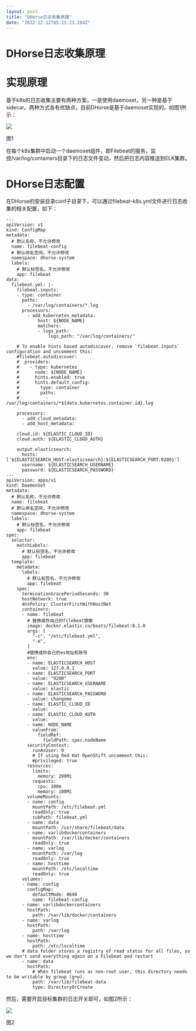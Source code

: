 ```yaml
---
layout: post
title: "DHorse日志收集原理"
date: "2022-12-12T05:15:23.284Z"
---
```

DHorse日志收集原理
============

实现原理
====

基于k8s的日志收集主要有两种方案，一是使用daemoset，另一种是基于sidecar。两种方式各有优缺点，目前DHorse是基于daemoset实现的。如图1所示：

![](https://img2023.cnblogs.com/blog/433114/202212/433114-20221212130314490-1990182692.png)

图1

在每个k8s集群中启动一个daemoset组件，即Filebeat的服务，监控/var/log/containers目录下的日志文件变动，然后把日志内容推送到ELK集群。

DHorse日志配置
==========

在DHorse的安装目录conf子目录下，可以通过filebeat-k8s.yml文件进行日志收集的相关配置，如下：

    ---
    apiVersion: v1
    kind: ConfigMap
    metadata:
      # 默认名称，不允许修改
      name: filebeat-config
      # 默认命名空间，不允许修改
      namespace: dhorse-system
      labels:
        # 默认标签名，不允许修改
        app: filebeat
    data:
      filebeat.yml: |-
        filebeat.inputs:
        - type: container
          paths:
            - /var/log/containers/*.log
          processors:
            - add_kubernetes_metadata:
                host: ${NODE_NAME}
                matchers:
                - logs_path:
                    logs_path: "/var/log/containers/"
    
        # To enable hints based autodiscover, remove `filebeat.inputs` configuration and uncomment this:
        #filebeat.autodiscover:
        #  providers:
        #    - type: kubernetes
        #      node: ${NODE_NAME}
        #      hints.enabled: true
        #      hints.default_config:
        #        type: container
        #        paths:
        #          - /var/log/containers/*${data.kubernetes.container.id}.log
    
        processors:
          - add_cloud_metadata:
          - add_host_metadata:
    
        cloud.id: ${ELASTIC_CLOUD_ID}
        cloud.auth: ${ELASTIC_CLOUD_AUTH}
    
        output.elasticsearch:
          hosts: ['${ELASTICSEARCH_HOST:elasticsearch}:${ELASTICSEARCH_PORT:9200}']
          username: ${ELASTICSEARCH_USERNAME}
          password: ${ELASTICSEARCH_PASSWORD}
    ---
    apiVersion: apps/v1
    kind: DaemonSet
    metadata:
      # 默认名称，不允许修改
      name: filebeat
      # 默认命名空间，不允许修改
      namespace: dhorse-system
      labels:
        # 默认标签名，不允许修改
        app: filebeat
    spec:
      selector:
        matchLabels:
          # 默认标签名，不允许修改
          app: filebeat
      template:
        metadata:
          labels:
            # 默认标签名，不允许修改
            app: filebeat
        spec:
          terminationGracePeriodSeconds: 30
          hostNetwork: true
          dnsPolicy: ClusterFirstWithHostNet
          containers:
          - name: filebeat
            # 替换成你自己的filebeat镜像
            image: docker.elastic.co/beats/filebeat:8.1.0
            args: [
              "-c", "/etc/filebeat.yml",
              "-e",
            ]
            #替换成你自己的es地址和账号
            env:
            - name: ELASTICSEARCH_HOST
              value: 127.0.0.1
            - name: ELASTICSEARCH_PORT
              value: "9200"
            - name: ELASTICSEARCH_USERNAME
              value: elastic
            - name: ELASTICSEARCH_PASSWORD
              value: changeme
            - name: ELASTIC_CLOUD_ID
              value:
            - name: ELASTIC_CLOUD_AUTH
              value:
            - name: NODE_NAME
              valueFrom:
                fieldRef:
                  fieldPath: spec.nodeName
            securityContext:
              runAsUser: 0
              # If using Red Hat OpenShift uncomment this:
              #privileged: true
            resources:
              limits:
                memory: 200Mi
              requests:
                cpu: 100m
                memory: 100Mi
            volumeMounts:
            - name: config
              mountPath: /etc/filebeat.yml
              readOnly: true
              subPath: filebeat.yml
            - name: data
              mountPath: /usr/share/filebeat/data
            - name: varlibdockercontainers
              mountPath: /var/lib/docker/containers
              readOnly: true
            - name: varlog
              mountPath: /var/log
              readOnly: true
            - name: hosttime
              mountPath: /etc/localtime
              readOnly: true
          volumes:
          - name: config
            configMap:
              defaultMode: 0640
              name: filebeat-config
          - name: varlibdockercontainers
            hostPath:
              path: /var/lib/docker/containers
          - name: varlog
            hostPath:
              path: /var/log
          - name: hosttime
            hostPath:
              path: /etc/localtime
          # data folder stores a registry of read status for all files, so we don't send everything again on a Filebeat pod restart
          - name: data
            hostPath:
              # When filebeat runs as non-root user, this directory needs to be writable by group (g+w).
              path: /var/lib/filebeat-data
              type: DirectoryOrCreate
    

然后，需要开启目标集群的日志开关即可，如图2所示：

![](https://img2023.cnblogs.com/blog/433114/202212/433114-20221212130329962-916089296.png)

图2